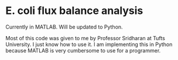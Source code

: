 # E. coli flux balance analysis
Currently in MATLAB. Will be updated to Python.

Most of this code was given to me by Professor Sridharan at Tufts University. I just know how to use it. I am implementing this in Python because MATLAB is very cumbersome to use for a programmer.
